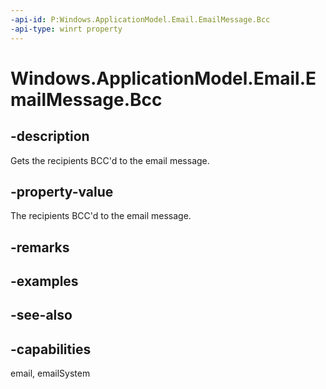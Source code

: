 ```yaml
---
-api-id: P:Windows.ApplicationModel.Email.EmailMessage.Bcc
-api-type: winrt property
---
```


<!-- Property syntax
public Windows.Foundation.Collections.IVector<Windows.ApplicationModel.Email.EmailRecipient> Bcc { get; }
-->

# Windows.ApplicationModel.Email.EmailMessage.Bcc

## -description
Gets the recipients BCC'd to the email message.

## -property-value
The recipients BCC'd to the email message.

## -remarks

## -examples

## -see-also

## -capabilities
email, emailSystem
